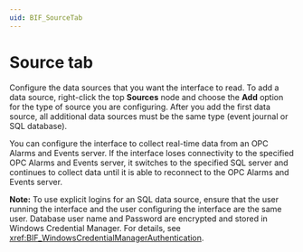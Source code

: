 ```yaml
---
uid: BIF_SourceTab
---
```


# Source tab

<!-- Customized for FactoryTalk -->

<!-- Content below applies to all interfaces -->

Configure the data sources that you want the interface to read. To add a data source, right-click the top **Sources** node and choose the **Add** option for the type of source you are configuring. After you add the first data source, all additional data sources must be the same type (event journal or SQL database).

<!-- Custom content for interface below. This content may need removal due to DeltaV content. -->

You can configure the interface to collect real-time data from an OPC Alarms and Events server. If the interface loses connectivity to the specified OPC Alarms and Events server, it switches to the specified SQL server and continues to collect data until it is able to reconnect to the OPC Alarms and Events server.

<!-- To configure a DeltaV Event Chronicle (alarms & events) data source, you must specify mappings that ensure that process cell data is recorded correctly, because DeltaV Event Chronicle does not emit process cell information. -->
    
**Note:** To use explicit logins for an SQL data source, ensure that the user running the interface and the user configuring the interface are the same user. Database user name and Password are encrypted and stored in Windows Credential Manager. For details, see <xref:BIF_WindowsCredentialManagerAuthentication>.  